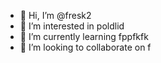 - 👋 Hi, I’m @fresk2
- 👀 I’m interested in poldlid
- 🌱 I’m currently learning fppfkfk
- 💞️ I’m looking to collaborate on f

<!---
fresk2/fresk2 is a ✨ special ✨ repository because its `README.md` (this file) appears on your GitHub profile.
You can click the Preview link to take a look at your changes.
--->
